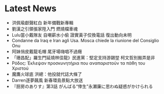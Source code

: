 # Latest News
-  洪佩瑜獻聲紅白 新年備戰新專輯
-  劉漢之引領張家陞入門 燃燒檔車魂
-  Lulu當小戴隊友 自嘲薪水小偷 證實黃子佼換電話 復出動向未明
-  Condanne da Iraq e Iran agli Usa. Mosca chiede la riunione del Consiglio Onu
-  阿妹俏皮戴龍毛帽 尾牙場嗨唱不過癮
-  「珊昌配」羅生門延燒林佳龍》民進黨：堅定支持游錫堃 柯文哲別搬弄是非
-  Ρόδος: Έκλεψαν προσκυνητήρια που αναπαριστούν τα πάθη του Χριστού
-  魔鷹火球底 洪總：他投就代誌大條了
-  Darren逐夢飆風 新春環島景點大放送
-  『厨房のありす』第3話 がんばる“倖生”永瀬廉に思わぬ疑惑がかけられる
